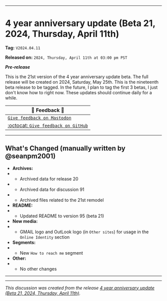 
***

# 4 year anniversary update (Beta 21, 2024, Thursday, April 11th)

**Tag:** `V2024.04.11`

**Released on:** `2024, Thursday, April 11th at 03:00 pm PST`

***Pre-release***

This is the 21st version of the 4 year anniversary update beta. The full release will be created on 2024, Saturday, May 25th. This is the nineteenth beta release to be tagged. In the future, I plan to tag the first 3 betas, I just don't know how to right now. These updates should continue daily for a while.

| 📣️ Feedback 💬️ |
|---|
| [`Give feedback on Mastodon`](https://techhub.social/deck/@seanpm2001/112237731368032617) |
| [:octocat: `Give feedback on GitHub`](https://github.com/seanpm2001/seanpm2001/discussions/92/) |

---

## What's Changed (manually written by @seanpm2001)

- **Archives:**
- - Archived data for release 20
- - Archived data for discussion 91
- - Archived files related to the 21st remodel
- **README:**
- - Updated README to version 95 (beta 21)
- **New media:**
- - GMAIL logo and OutLook logo (in `Other sites`) for usage in the `Online Identity` section
- **Segments:**
- - New `How to reach me` segment
- **Other:**
- - No other changes

***


<hr /><em>This discussion was created from the release <a href='https://github.com/seanpm2001/seanpm2001/releases/tag/V2024.04.11'>4 year anniversary update (Beta 21, 2024, Thursday, April 11th)</a>.</em>
